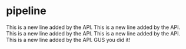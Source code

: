 # pipeline
This is a new line added by the API.
This is a new line added by the API.
This is a new line added by the API.
This is a new line added by the API.
This is a new line added by the API. GUS you did it!